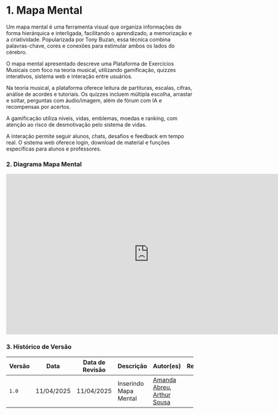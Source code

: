 # 1. Mapa Mental
 
Um mapa mental é uma ferramenta visual que organiza informações de forma hierárquica e interligada, facilitando o aprendizado, a memorização e a criatividade. Popularizada por Tony Buzan, essa técnica combina palavras-chave, cores e conexões para estimular ambos os lados do cérebro.

O mapa mental apresentado descreve uma Plataforma de Exercícios Musicais com foco na teoria musical, utilizando gamificação, quizzes interativos, sistema web e interação entre usuários.

Na teoria musical, a plataforma oferece leitura de partituras, escalas, cifras, análise de acordes e tutoriais. Os quizzes incluem múltipla escolha, arrastar e soltar, perguntas com áudio/imagem, além de fórum com IA e recompensas por acertos.

A gamificação utiliza níveis, vidas, emblemas, moedas e ranking, com atenção ao risco de desmotivação pelo sistema de vidas.

A interação permite seguir alunos, chats, desafios e feedback em tempo real. O sistema web oferece login, download de material e funções específicas para alunos e professores.

### 2. Diagrama Mapa Mental

<iframe width="768" height="432" src="https://miro.com/app/live-embed/uXjVIDxslww=/?moveToViewport=-4091,-2082,7886,3766&embedId=257653895974" frameborder="0" scrolling="no" allow="fullscreen; clipboard-read; clipboard-write" allowfullscreen></iframe>



### 3. Histórico de Versão

| Versão | Data         | Data de Revisão | Descrição             | Autor(es)                                                                 | Revisor(es) |
|--------|--------------|-----------------|------------------------|---------------------------------------------------------------------------|-------------|
| `1.0`  | 11/04/2025   | 11/04/2025      | Inserindo Mapa Mental | [Amanda Abreu](https://github.com/Amandaaaaabreu), [Arthur Sousa](https://github.com/arthurrsousa) |             |

